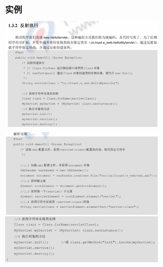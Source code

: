 # 实例

![](../../.gitbook/assets/import%20%2849%29.png)

![](../../.gitbook/assets/import%20%2810%29.png)![](../../.gitbook/assets/import%20%2861%29.png)


